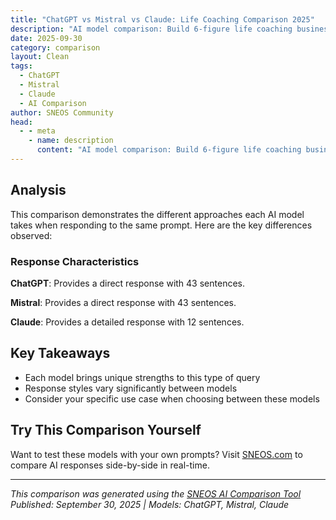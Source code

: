```yaml
---
title: "ChatGPT vs Mistral vs Claude: Life Coaching Comparison 2025"
description: "AI model comparison: Build 6-figure life coaching business - attract ideal clients..."
date: 2025-09-30
category: comparison
layout: Clean
tags:
  - ChatGPT
  - Mistral
  - Claude
  - AI Comparison
author: SNEOS Community
head:
  - - meta
    - name: description
      content: "AI model comparison: Build 6-figure life coaching business - attract ideal clients..."
---
```


<ChatComparison
  title="ChatGPT vs Mistral vs Claude: Life Coaching Comparison 2025"
  prompt="Build 6-figure life coaching business - attract ideal clients"
  :responses='{
    "ChatGPT": "Building a six-figure life coaching business and attracting your ideal clients involves a strategic combination of branding, marketing, skill development, and client relationship management. Here\u2019s a step-by-step guide to help you achieve that goal:\n\n### 1. Define Your Niche and Ideal Client\n- **Identify Your Specialty:** Life coaching covers many areas\u2014career, relationships, health, confidence, etc. Choose a niche that aligns with your passion and expertise.\n- **Create a Client Avatar:** Detail the demographics, psychographics, goals, challenges, and pain points of your ideal clients. The clearer you are, the easier it will be to attract them.\n\n### 2. Develop a Unique Value Proposition (UVP)\n- What makes your coaching different? \n- How do you solve your clients\u2019 problems effectively?\n- Create a compelling message that speaks directly to your ideal client\u2019s needs.\n\n### 3. Build Your Brand and Online Presence\n- **Professional Website:** Showcases your services, testimonials, about you, and a blog or resources.\n- **Social Media:** Choose platforms where your ideal clients hang out (Instagram, LinkedIn, Facebook).\n- **Content Marketing:** Share valuable content\u2014tips, videos, live sessions, and client success stories that demonstrate your expertise.\n\n### 4. Offer Free Value to Build Trust\n- Host webinars, workshops, or live Q\u0026A sessions.\n- Create lead magnets like eBooks, worksheets, or mini-courses that solve a problem.\n- Use email marketing to nurture your leads and build a relationship.\n\n### 5. Create High-Ticket Packages and Programs\n- Design coaching packages that offer transformational results over a period (3 months, 6 months).\n- Include bonuses like resources, accountability calls, or group coaching.\n- Clearly communicate the ROI (return on investment) for your clients.\n\n### 6. Network and Collaborate\n- Join coaching and business groups.\n- Collaborate with complementary professionals (therapists, nutritionists, career counselors).\n- Speak at events or podcasts to increase visibility.\n\n### 7. Invest in Your Skills \u0026 Credentials\n- Obtain certifications from reputable coaching institutions.\n- Continually improve your coaching and marketing skills.\n- Consider hiring a mentor or business coach.\n\n### 8. Implement a Sales Process\n- Develop a consultative sales call script.\n- Qualify leads to ensure they\u0027re a good fit.\n- Follow up consistently and handle objections with empathy.\n\n### 9. Track Metrics and Refine\n- Monitor website traffic, conversion rates, email open rates, and client acquisition costs.\n- Ask for feedback and testimonials.\n- Adjust marketing strategies based on data.\n\n---\n\n### Example Monthly Income Breakdown to Reach Six Figures:\n- 10 clients paying $1,000/month = $10,000/month\n- Over 12 months = $120,000/year\n\nYou can adjust pricing and client numbers according to your capacity and niche.\n\n---\n\n### Final Tips:\n- Be authentic and consistent.\n- Focus on transformation, not just coaching.\n- Build strong relationships\u2014happy clients are your best marketers.\n\nIf you want, I can help you create a detailed marketing plan or draft client outreach messages!",
    "Mistral": "Building a six-figure life coaching business involves a combination of strategic planning, effective marketing, and delivering high-quality services. Here are some steps to help you attract your ideal clients and grow your business:\n\n### 1. Define Your Niche\n- **Identify Your Ideal Client:** Determine who your target audience is. Consider demographics, psychographics, and specific challenges they face.\n- **Specialize:** Focus on a specific area of life coaching, such as career development, relationships, health and wellness, or personal growth.\n\n### 2. Develop a Strong Brand\n- **Create a Unique Value Proposition:** Clearly communicate what makes your coaching services unique and valuable.\n- **Build a Professional Website:** Ensure your website is user-friendly, visually appealing, and optimized for search engines.\n- **Consistent Branding:** Use consistent branding across all platforms, including your website, social media, and marketing materials.\n\n### 3. Build a Strong Online Presence\n- **Social Media Marketing:** Use platforms like LinkedIn, Instagram, Facebook, and YouTube to share valuable content and engage with your audience.\n- **Content Marketing:** Create blog posts, videos, podcasts, and other content that addresses the pain points of your ideal clients.\n- **SEO:** Optimize your website and content for search engines to attract organic traffic.\n\n### 4. Offer Free Value\n- **Lead Magnets:** Offer free resources like e-books, webinars, or mini-courses to attract potential clients and build your email list.\n- **Consultations:** Provide free initial consultations to understand your clients\u0027 needs and demonstrate your expertise.\n\n### 5. Network and Collaborate\n- **Join Professional Networks:** Participate in coaching associations, attend industry conferences, and join online communities.\n- **Collaborate with Influencers:** Partner with influencers, bloggers, and other coaches to expand your reach.\n- **Referral Programs:** Encourage satisfied clients to refer their friends and family.\n\n### 6. Deliver Exceptional Service\n- **Client Experience:** Ensure a seamless and positive experience from the first contact to the completion of the coaching program.\n- **Personalized Approach:** Tailor your coaching to the unique needs and goals of each client.\n- **Follow-Up:** Maintain contact with clients after the coaching program to offer ongoing support and resources.\n\n### 7. Leverage Testimonials and Reviews\n- **Collect Testimonials:** Ask satisfied clients for testimonials and reviews to build credibility.\n- **Showcase Success Stories:** Share client success stories on your website and social media to attract new clients.\n\n### 8. Implement a Sales Funnel\n- **Lead Generation:** Use lead magnets and content marketing to attract potential clients.\n- **Nurturing:** Use email marketing to nurture leads and build relationships.\n- **Conversion:** Offer clear calls to action and make it easy for potential clients to sign up for your services.\n\n### 9. Continuous Improvement\n- **Feedback:** Regularly seek feedback from clients to improve your services.\n- **Professional Development:** Stay updated with the latest trends and techniques in life coaching by attending workshops, courses, and conferences.\n\n### 10. Scale Your Business\n- **Group Coaching:** Offer group coaching programs to reach more clients at once.\n- **Online Courses:** Create and sell online courses to generate passive income.\n- **Hire a Team:** As your business grows, consider hiring assistants, marketers, or additional coaches to help manage the workload.\n\n### 11. Financial Management\n- **Pricing Strategy:** Set competitive but profitable pricing for your services.\n- **Budgeting:** Create a budget to manage your expenses and investments.\n- **Financial Goals:** Set clear financial goals and track your progress regularly.\n\nBy following these steps, you can build a thriving six-figure life coaching business that attracts your ideal clients and delivers meaningful results.",
    "Claude": "# Building a 6-Figure Life Coaching Business: Client Attraction Strategy\n\n## 1. Foundation: Define Your Niche \u0026 Ideal Client\n\n### Identify Your Specialty\n- **Career transitions** (executives, mid-life pivots)\n- **Relationships \u0026 dating** (professionals, divorcees)\n- **Health \u0026 wellness** (busy professionals, parents)\n- **Entrepreneurship** (aspiring business owners)\n- **Personal development** (high achievers, people-pleasers)\n\n### Create Your Ideal Client Avatar\n- Demographics (age, income, location)\n- Pain points and challenges\n- Goals and aspirations\n- Where they spend time online/offline\n- What they\u0027re currently spending money on\n\n## 2. Premium Positioning Strategy\n\n### Pricing for 6-Figures\n- **1-on-1 Coaching**: $300-500/session or $3,000-8,000/package\n- **Group Programs**: $1,500-5,000/person\n- **Mastermind/VIP**: $10,000-25,000/year\n- **Online Courses**: $500-2,500\n\n### Value Proposition Framework\n\u0022I help [specific people] achieve [specific outcome] without [common obstacle] so they can [ultimate benefit]\u0022\n\n## 3. Content Marketing for Authority Building\n\n### Platform Focus (choose 1-2 primary)\n**LinkedIn** (B2B, professionals)\n- Share industry insights\n- Client success stories\n- Leadership content\n\n**Instagram** (lifestyle, personal development)\n- Behind-the-scenes content\n- Inspirational quotes with personal stories\n- Live Q\u0026As and tips\n\n**YouTube** (long-form education)\n- Weekly coaching tips\n- Client interviews\n- \u0022Day in the life\u0022 content\n\n### Content Pillars (80/20 rule)\n- **80% Value**: Tips, insights, education, inspiration\n- **20% Promotion**: Services, testimonials, calls-to-action\n\n## 4. Lead Generation Systems\n\n### Free Value Offers (Lead Magnets)\n- Comprehensive guides (20-30 pages)\n- Video training series\n- Assessment tools/quizzes\n- Templates and worksheets\n- Free coaching session\n\n### Webinar Strategy\n- Monthly educational webinars\n- \u0022Masterclass\u0022 format\n- Soft pitch at the end\n- Follow-up email sequences\n\n### Speaking \u0026 Networking\n- Industry conferences\n- Podcast guesting\n- Local business groups\n- Virtual summits\n\n## 5. Client Attraction Funnel\n\n### Stage 1: Awareness\n- SEO-optimized blog content\n- Social media presence\n- Podcast appearances\n- Speaking engagements\n\n### Stage 2: Interest\n- Lead magnet downloads\n- Email list building\n- Social media engagement\n- Free content consumption\n\n### Stage 3: Consideration\n- Free discovery calls\n- Case studies and testimonials\n- Behind-the-scenes content\n- Educational webinars\n\n### Stage 4: Decision\n- Clear service packages\n- Limited-time offers\n- Social proof\n- Money-back guarantees\n\n## 6. Sales \u0026 Conversion Strategy\n\n### Discovery Call Framework\n1. **Connection** (5 minutes): Build rapport\n2. **Investigation** (15 minutes): Understand their situation\n3. **Solution** (10 minutes): Present how you can help\n4. **Close** (5 minutes): Discuss investment and next steps\n\n### Overcome Common Objections\n- **\u0022I need to think about it\u0022**: Create urgency with bonuses\n- **\u0022It\u0027s too expensive\u0022**: Focus on ROI and payment plans\n- **\u0022I don\u0027t have time\u0022**: Address efficiency and priorities\n\n## 7. Scaling to 6-Figures\n\n### Revenue Milestones\n- **$10K/month**: 5-7 clients at $1,500-2,000 each\n- **$20K/month**: Mix of 1-on-1 and group programs\n- **$50K\u002B/month**: High-ticket programs, masterminds, courses\n\n### Scaling Strategies\n- **Group coaching programs**\n- **Online course creation**\n- **Affiliate partnerships**\n- **Certification programs**\n- **Mastermind communities**\n\n## 8. Systems \u0026 Automation\n\n### Essential Tools\n- **CRM**: HubSpot, Kajabi, or GoHighLevel\n- **Scheduling**: Calendly or Acuity\n- **Email Marketing**: ConvertKit or Mailchimp\n-"
  }'
  published-date="16:36"
/>

## Analysis

This comparison demonstrates the different approaches each AI model takes when responding to the same prompt. Here are the key differences observed:

### Response Characteristics

**ChatGPT**: Provides a direct response with 43 sentences. 

**Mistral**: Provides a direct response with 43 sentences. 

**Claude**: Provides a detailed response with 12 sentences. 

## Key Takeaways

- Each model brings unique strengths to this type of query
- Response styles vary significantly between models
- Consider your specific use case when choosing between these models

## Try This Comparison Yourself

Want to test these models with your own prompts? Visit [SNEOS.com](https://sneos.com) to compare AI responses side-by-side in real-time.

---

*This comparison was generated using the [SNEOS AI Comparison Tool](https://sneos.com)*
*Published: September 30, 2025 | Models: ChatGPT, Mistral, Claude*
